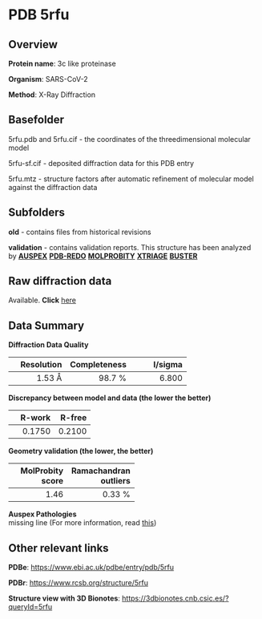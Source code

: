 # PDB 5rfu

## Overview

**Protein name**: 3c like proteinase

**Organism**: SARS-CoV-2

**Method**: X-Ray Diffraction

## Basefolder

5rfu.pdb and 5rfu.cif - the coordinates of the threedimensional molecular model

5rfu-sf.cif - deposited diffraction data for this PDB entry

5rfu.mtz - structure factors after automatic refinement of molecular model against the diffraction data

## Subfolders



**old** - contains files from historical revisions

**validation** - contains validation reports. This structure has been analyzed by [**AUSPEX**](https://github.com/thorn-lab/coronavirus_structural_task_force/tree/master/pdb/3c_like_proteinase/SARS-CoV-2/5rfu/validation/auspex) [**PDB-REDO**](https://github.com/thorn-lab/coronavirus_structural_task_force/tree/master/pdb/3c_like_proteinase/SARS-CoV-2/5rfu/validation/pdb-redo) [**MOLPROBITY**](https://github.com/thorn-lab/coronavirus_structural_task_force/tree/master/pdb/3c_like_proteinase/SARS-CoV-2/5rfu/validation/molprobity) [**XTRIAGE**](https://github.com/thorn-lab/coronavirus_structural_task_force/blob/master/pdb/3c_like_proteinase/SARS-CoV-2/5rfu/validation/Xtriage_output.log) [**BUSTER**](https://www.globalphasing.com/buster/wiki/index.cgi?Covid19Pdb5RFU) 



## Raw diffraction data

Available. **Click** [here](https://zenodo.org/record/3731521) 

## Data Summary
**Diffraction Data Quality**

|   | Resolution | Completeness| I/sigma |
|---|-------------:|----------------:|--------------:|
|   |1.53 Å|98.7  %|<img width=50/>6.800|

**Discrepancy between model and data (the lower the better)**

|   | **R-work**| **R-free**   
|---|-------------:|----------------:|           
||  0.1750|  0.2100|

**Geometry validation (the lower, the better)**

|   |**MolProbity<br>score**| **Ramachandran<br>outliers** 
|---|-------------:|----------------:|
||  1.46|  0.33 %|

**Auspex Pathologies**<br> missing line (For more information, read [this](https://github.com/thorn-lab/coronavirus_structural_task_force/blob/master/pdb/3c_like_proteinase/SARS-CoV-2/5rfu/validation/auspex/5rfu_auspex_comments.txt))

 



## Other relevant links 
**PDBe**:  https://www.ebi.ac.uk/pdbe/entry/pdb/5rfu
 
**PDBr**: https://www.rcsb.org/structure/5rfu 

**Structure view with 3D Bionotes**: https://3dbionotes.cnb.csic.es/?queryId=5rfu

